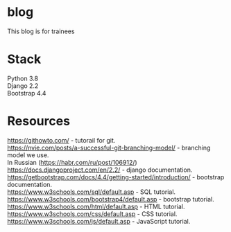 # blog
This blog is for trainees

# Stack
Python 3.8  
Django 2.2  
Bootstrap 4.4  

# Resources  
https://githowto.com/ - tutorail for git.  
https://nvie.com/posts/a-successful-git-branching-model/ - branching model we use.  
    In Russian (https://habr.com/ru/post/106912/)  
https://docs.djangoproject.com/en/2.2/ - django documentation.  
https://getbootstrap.com/docs/4.4/getting-started/introduction/ - bootstrap documentation.  
https://www.w3schools.com/sql/default.asp - SQL tutorial.  
https://www.w3schools.com/bootstrap4/default.asp - bootstrap tutorial.  
https://www.w3schools.com/html/default.asp - HTML tutorial.  
https://www.w3schools.com/css/default.asp - CSS tutorial.  
https://www.w3schools.com/js/default.asp - JavaScript tutorial.  
